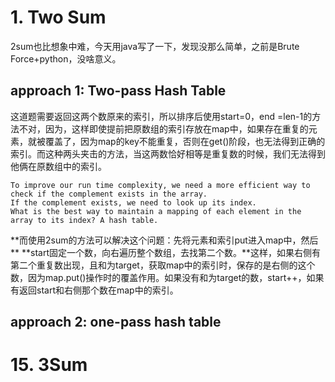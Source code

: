 # 1. Two Sum

2sum也比想象中难，今天用java写了一下，发现没那么简单，之前是Brute Force+python，没啥意义。
## approach 1: Two-pass Hash Table
这道题需要返回这两个数原来的索引，所以排序后使用start=0，end =len-1的方法不对，因为，这样即使提前把原数组的索引存放在map中，如果存在重复的元素，就被覆盖了，因为map的key不能重复，否则在get()阶段，也无法得到正确的索引。而这种两头夹击的方法，当这两数恰好相等是重复数的时候，我们无法得到他俩在原数组中的索引。

```
To improve our run time complexity, we need a more efficient way to check if the complement exists in the array.   
If the complement exists, we need to look up its index.   
What is the best way to maintain a mapping of each element in the array to its index? A hash table.
```
**而使用2sum的方法可以解决这个问题：先将元素和索引put进入map中，然后  **
**start固定一个数，向右遍历整个数组，去找第二个数。**这样，如果右侧有第二个重复数出现，且和为target，获取map中的索引时，保存的是右侧的这个数，因为map.put()操作时的覆盖作用。如果没有和为target的数，start++，如果有返回start和右侧那个数在map中的索引。
## approach 2: one-pass hash table


# 15. 3Sum

## 




